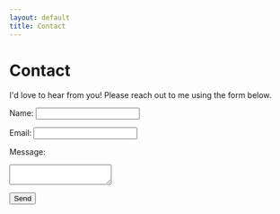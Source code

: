 ```yaml
---
layout: default
title: Contact
---
```


# Contact

I'd love to hear from you! Please reach out to me using the form below.

<form action="https://formspree.io/your-email" method="POST">
  <label for="name">Name:</label>
  <input type="text" id="name" name="name" required>
  
  <label for="email">Email:</label>
  <input type="email" id="email" name="_replyto" required>
  
  <label for="message">Message:</label>
  <textarea id="message" name="message" required></textarea>
  
  <button type="submit">Send</button>
</form>
